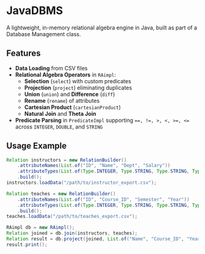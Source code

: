 # JavaDBMS

A lightweight, in-memory relational algebra engine in Java, built as part of a Database Management class.

## Features  
- **Data Loading** from CSV files  
- **Relational Algebra Operators** in `RAimpl`:
  - **Selection** (`select`) with custom predicates  
  - **Projection** (`project`) eliminating duplicates  
  - **Union** (`union`) and **Difference** (`diff`)  
  - **Rename** (`rename`) of attributes  
  - **Cartesian Product** (`cartesianProduct`)  
  - **Natural Join** and **Theta Join**  
- **Predicate Parsing** in `PredicateImpl` supporting `==, !=, >, <, >=, <=` across `INTEGER`, `DOUBLE`, and `STRING`

## Usage Example
```java
Relation instructors = new RelationBuilder()
    .attributeNames(List.of("ID", "Name", "Dept", "Salary"))
    .attributeTypes(List.of(Type.INTEGER, Type.STRING, Type.STRING, Type.DOUBLE))
    .build();
instructors.loadData("/path/to/instructor_export.csv");

Relation teaches = new RelationBuilder()
    .attributeNames(List.of("ID", "Course_ID", "Semester", "Year"))
    .attributeTypes(List.of(Type.INTEGER, Type.STRING, Type.STRING, Type.INTEGER))
    .build();
teaches.loadData("/path/to/teaches_export.csv");

RAimpl db = new RAimpl();
Relation joined = db.join(instructors, teaches);
Relation result = db.project(joined, List.of("Name", "Course_ID", "Year"));
result.print();
